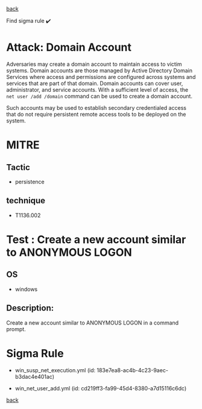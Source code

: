 
[back](../index.md)

Find sigma rule :heavy_check_mark: 

# Attack: Domain Account 

Adversaries may create a domain account to maintain access to victim systems. Domain accounts are those managed by Active Directory Domain Services where access and permissions are configured across systems and services that are part of that domain. Domain accounts can cover user, administrator, and service accounts. With a sufficient level of access, the <code>net user /add /domain</code> command can be used to create a domain account.

Such accounts may be used to establish secondary credentialed access that do not require persistent remote access tools to be deployed on the system.

# MITRE
## Tactic
  - persistence


## technique
  - T1136.002


# Test : Create a new account similar to ANONYMOUS LOGON
## OS
  - windows


## Description:
Create a new account similar to ANONYMOUS LOGON in a command prompt.


# Sigma Rule
 - win_susp_net_execution.yml (id: 183e7ea8-ac4b-4c23-9aec-b3dac4e401ac)

 - win_net_user_add.yml (id: cd219ff3-fa99-45d4-8380-a7d15116c6dc)



[back](../index.md)
